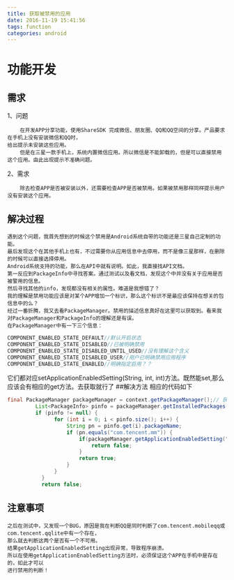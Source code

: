```yaml
---
title: 获取被禁用的应用
date: 2016-11-19 15:41:56
tags: function
categories: android
---
```

# 功能开发
## 需求
1、问题

		在开发APP分享功能，使用ShareSDK 完成微信、朋友圈、QQ和QQ空间的分享。产品要求在手机上没有安装微信和QQ时，
	给出提示未安装这些应用。
		但是在三星一款手机上，系统内置微信应用。所以微信是不能卸载的，但是可以直接禁用这个应用。由此出现提示不准确问题。
2、需求
	
		除去检查APP是否被安装以外，还需要检查APP是否被禁用。如果被禁用那样同样提示用户没有安装这个应用。
## 解决过程
	遇到这个问题，我首先想到的时候这个禁用是Android系统自带的功能还是三星自己定制的功能。
	最后发现这个在其他手机上也有，不过需要你从应用信息中去停用，而不是像三星那样，在删除的时候可以直接选择停用。
	Android系统支持的功能，那么在API中就有说明。如此，我直接找API文档。
	第一反应到PackageInfo中寻找答案。通过测试以及看文档，发现这个中并没有关于应用是否被警用的信息。
	然后寻找其他的info，发现都没有相关的属性。难道是我想错了？
	我的理解是禁用功能应该是对某个APP增加一个标识，那么这个标识不是最应该保持在想关的包信息中的么？
	经过一番折腾，我又去看PackageManager。禁用的描述信息真好在这里可以获取到。看来我对PackageManager和PackageInfo的理解还是有误。
	在PackageManager中有一下三个信息：
```java
COMPONENT_ENABLED_STATE_DEFAULT//默认开启状态
COMPONENT_ENABLED_STATE_DISABLED//已被明确禁用
COMPONENT_ENABLED_STATE_DISABLED_UNTIL_USED//没有理解这个含义
COMPONENT_ENABLED_STATE_DISABLED_USER//用户已明确禁用应用程序
COMPONENT_ENABLED_STATE_ENABLED//明确指定启用？？
```
它们都对应setApplicationEnabledSetting(String, int, int)方法。既然能set,那么应该会有相应的get方法。去获取就行了
##解决方法
相应的代码如下

```java
final PackageManager packageManager = context.getPackageManager();// 获取packagemanager
		 List<PackageInfo> pinfo = packageManager.getInstalledPackages(0);// 获取所有已安装程序的包信息
		 if (pinfo != null) {
	           for (int i = 0; i < pinfo.size(); i++) {  
	               String pn = pinfo.get(i).packageName;  
	               if (pn.equals("com.tencent.mm")) {
					   if(packageManager.getApplicationEnabledSetting("com.tencent.mm") == 	PackageManager.COMPONENT_ENABLED_STATE_DISABLED_USER){
						   return false;
					   }
	                   return true;  
	               }
	           }  
	       }  
	       return false; 
```
## 注意事项
	之后在测试中，又发现一个BUG，原因是我在判断QQ是同时判断了com.tencent.mobileqq或com.tencent.qqlite中有一个存在，
	那么就去判断这两个是否有一个不可用。
	结果getApplicationEnabledSetting出现异常，导致程序崩溃。
	所以在使用getApplicationEnabledSetting方法时，必须保证这个APP在手机中是存在的，如此才可以
	进行禁用的判断！
